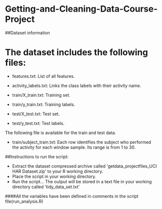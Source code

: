 # Getting-and-Cleaning-Data-Course-Project

##Dataset information

The dataset includes the following files:
  =========================================
- features.txt: List of all features.

- activity_labels.txt: Links the class labels with their activity name.

- train/X_train.txt: Training set.

- train/y_train.txt: Training labels.

- test/X_test.txt: Test set.

- test/y_test.txt: Test labels.

The following file is available for the train and test data.

- train/subject_train.txt: Each row identifies the subject who performed the activity for each window sample. Its range is from 1 to 30. 

##Instructions to run the script:
- Extract the dataset compressed archive called 'getdata_projectfiles_UCI HAR Dataset.zip' to your R working directory.
- Place the script in your working directory.
- Run the script...
The output will be stored in a text file in your working directory called 'tidy_data_set.txt' 

####All the variables have been defined in comments in the script file(run_analysis.R)
 
